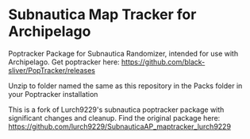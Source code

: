 # Subnautica Map Tracker for Archipelago
Poptracker Package for Subnautica Randomizer, intended for use with Archipelago.
Get poptracker here: https://github.com/black-sliver/PopTracker/releases

Unzip to folder named the same as this repository in the Packs folder in your Poptracker installation

This is a fork of Lurch9229's subnautica poptracker package with significant changes and cleanup. Find the original package here: https://github.com/lurch9229/SubnauticaAP_maptracker_lurch9229
